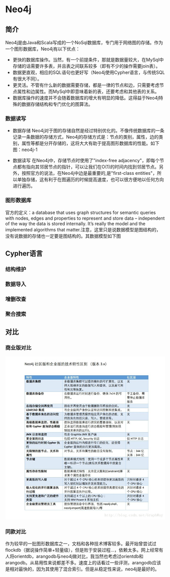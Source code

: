 
# Neo4j

## 简介

Neo4j是由Java和Scala写成的一个NoSql数据库，专门用于网络图的存储。作为一个图形数据库，Neo4j有以下优点：

* 更快的数据库操作。当然，有一个前提条件，那就是数据量较大，在MySql中存储的话需要许多表，并且表之间联系较多（即有不少的操作需要join表）。
* 数据更直观，相应的SQL语句也更好写（Neo4j使用Cypher语言，与传统SQL有很大不同）。
* 更灵活。不管有什么新的数据需要存储，都是一律的节点和边，只需要考虑节点属性和边属性。而MySql中即意味着新的表，还要考虑和其他表的关系。
* 数据库操作的速度并不会随着数据库的增大有明显的降低。这得益于Neo4j特殊的数据存储结构和专门优化的图算法。

### 数据读写

* 数据存储
    Neo4j对于图的存储自然是经过特别优化的。不像传统数据库的一条记录一条数据的存储方式，Neo4j的存储方式是：节点的类别，属性，边的类别，属性等都是分开存储的，这将大大有助于提高图形数据库的性能。如下图：neo4j-1

* 数据读写
    在Neo4j中，存储节点时使用了"index-free adjacency"，即每个节点都有指向其邻居节点的指针，可以让我们在O(1)的时间内找到邻居节点。另外，按照官方的说法，在Neo4j中边是最重要的,是"first-class entities"，所以单独存储，这有利于在图遍历的时候提高速度，也可以很方便地以任何方向进行遍历。

### 图形数据库

官方的定义：a database that uses graph structures for semantic queries with nodes, edges and properties to represent and store data – independent of the way the data is stored internally. It’s really the model and the implemented algorithms that matter.注意，这里只是说数据模型是图结构的，没有说数据的存储也一定要是图结构的。其数据模型如下图

## Cypher语言

### 结构维护


### 数据导入


### 增删改查


### 聚合搜索

## 对比

### 商业版对比

![neo4j-compare](/images/2019/01/neo4j-community.jpg)

### 同款对比

作为较早的一批图形数据库之一，文档和各种技术博客较多。最开始曾尝试过flockdb（据说操作简单+轻量级），但是败于安装过程...，依赖太多。网上经常有人将orientdb，arangodb与neo4j做对比，我当然也考虑过orientdb和arangodb。从易用性来说都差不多。速度上的话看过一些评测，arangodb应该是相对最快的，因为其使用了混合索引。但是从稳定性来说，neo4j是最好的。